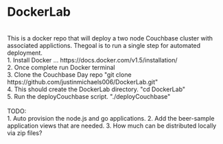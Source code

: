 # DockerLab <br>
<br>
This is a docker repo that will deploy a two node Couchbase cluster with associated applictions. Thegoal is to run a single step for automated deployment.
<br>
1. Install Docker ... https://docs.docker.com/v1.5/installation/<br>
2. Once complete run Docker terminal <br>
3. Clone the Couchbase Day repo "git clone https://github.com/justinmichaels006/DockerLab.git" <br>
4. This should create the DockerLab directory. "cd DockerLab" <br>
5. Run the deployCouchbase script. "./deployCouchbase" <br>
<br>
TODO: <br>
1. Auto provision the node.js and go applications.
2. Add the beer-sample application views that are needed.
3. How much can be distributed locally via zip files?
 
